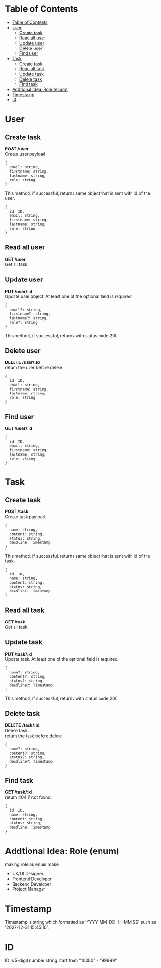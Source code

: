# Table of Contents
- [Table of Contents](#table-of-contents)
- [User](#user)
  - [Create task](#create-task)
  - [Read all user](#read-all-user)
  - [Update user](#update-user)
  - [Delete user](#delete-user)
  - [Find user](#find-user)
- [Task](#task)
  - [Create task](#create-task-1)
  - [Read all task](#read-all-task)
  - [Update task](#update-task)
  - [Delete task](#delete-task)
  - [Find task](#find-task)
- [Addtional Idea: Role (enum)](#addtional-idea-role-enum)
- [Timestamp](#timestamp)
- [ID](#id)

# User
## Create task
__POST /user__ \
Create user payload.
```
{
  email: string,
  firstname: string,
  lastname: string,
  role: string
}
```
This method, if successful, returns same object that is sent with id of the user.
```
{
  id: ID,
  email: string,
  firstname: string,
  lastname: string,
  role: string
}
```
## Read all user
__GET /user__ \
Get all task.
## Update user
__PUT /user/:id__ \
Update user object. At least one of the optional field is required.
```
{
  email?: string,
  firstname?: string,
  lastname?: string,
  role?: string
}
```
This method, if successful, returns with status code 200
## Delete user
__DELETE /user/:id__ \
return the user before delete
```
{
  id: ID,
  email: string,
  firstname: string,
  lastname: string,
  role: string
}
```

## Find user
__GET /user/:id__
```
{
  id: ID,
  email: string,
  firstname: string,
  lastname: string,
  role: string
}
```

# Task
## Create task
__POST /task__ \
Create task payload.
```
{
  name: string,
  content: string,
  status: string,
  deadline: Timestamp
}
```
This method, if successful, returns same object that is sent with id of the task.
```
{
  id: ID,
  name: string,
  content: string,
  status: string,
  deadline: Timestamp
}
```
## Read all task
__GET /task__ \
Get all task.
## Update task
__PUT /task/:id__ \
Update task. At least one of the optional field is required.
```
{
  name?: string,
  content?: string,
  status?: string,
  deadline?: Timestamp
}
```
This method, if successful, returns with status code 200

## Delete task
__DELETE /task/:id__ \
Delete task. \
return the task before delete
```
{
  name?: string,
  content?: string,
  status?: string,
  deadline?: Timestamp
}
```

## Find task
__GET /task/:id__ \
return 404 if not found.
```
{
  id: ID,
  name: string,
  content: string,
  status: string,
  deadline: Timestamp
}
```

# Addtional Idea: Role (enum)
making role as enum make 
- UX/UI Designer
- Frontend Developer
- Backend Developer
- Project Manager

# Timestamp
Timestamp is string which formatted as 'YYYY-MM-DD HH:MM:SS' such as '2022-12-31 15:45:10'.

# ID
ID is 5-digit number string start from "10000" - "99999"